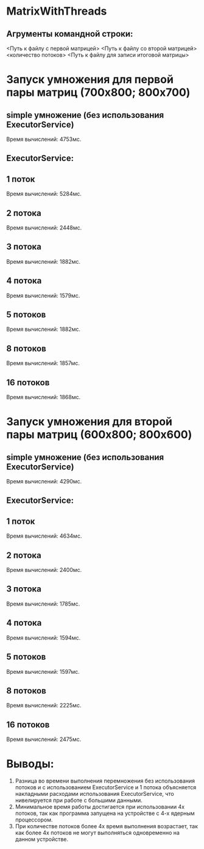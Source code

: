 # MatrixWithThreads
## Агрументы командной строки:
<Путь к файлу с первой матрицей> <Путь к файлу со второй матрицей> <количество потоков> <Путь к файлу для записи итоговой матрицы>
# Запуск умножения для первой пары матриц (700x800; 800x700)
## simple умножение (без использования ExecutorService) 
Время вычислений: 4753мс.
## ExecutorService:
## 1 поток 
Время вычислений: 5284мс.
## 2 потока 
Время вычислений: 2448мс.
## 3 потока 
Время вычислений: 1882мс.
## 4 потока 
Время вычислений: 1579мс.
## 5 потоков 
Время вычислений: 1882мс.
## 8 потоков 
Время вычислений: 1857мс.
## 16 потоков 
Время вычислений: 1868мс.
# Запуск умножения для второй пары матриц (600x800; 800x600)
## simple умножение (без использования ExecutorService) 
Время вычислений: 4290мс.
## ExecutorService:
## 1 поток 
Время вычислений: 4634мс.
## 2 потока 
Время вычислений: 2400мс.
## 3 потока 
Время вычислений: 1785мс.
## 4 потока 
Время вычислений: 1594мс.
## 5 потоков 
Время вычислений: 1597мс.
## 8 потоков 
Время вычислений: 2225мс.
## 16 потоков 
Время вычислений: 2475мс.
# Выводы:
1. Разница во времени выполнения перемножения без использования потоков и с использованием ExecutorService и 1 потока объясняется накладными расходами использования ExecutorService, что нивелируется при работе с большими данными.
2. Минимальное время работы достигается при использовании 4х потоков, так как программа запущена на устройстве с 4-х ядерным процессором.
3. При количестве потоков более 4х время выполнения возрастает, так как более 4х потоков не могут выполняться одновременно на данном устройстве.  
